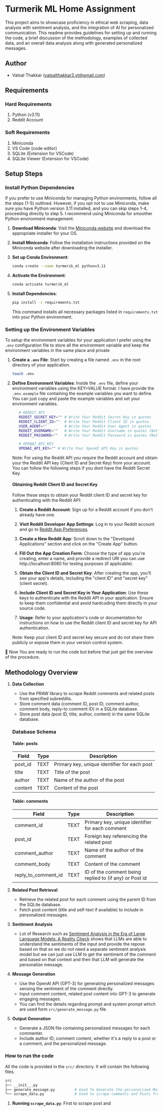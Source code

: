 # Turmerik ML Home Assignment

This project aims to showcase proficiency in ethical web scraping, data analysis with sentiment analysis, and the integration of AI for personalized communication. This readme provides guidelines for setting up and running the code, a brief discussion of the methodology, examples of collected data, and an overall data analysis along with generated personalized messages.

## Author

- Vatsal Thakkar (<vatsalthakkar3.vt@gmail.com>)

## Requirements

### Hard Requirements

1. Python (v3.11)
2. Reddit Account

### Soft Requirements

1. Miniconda
2. VS Code (code editor)
3. SQLite (Extension for VSCode)
4. SQLite Viewer (Extension for VSCode)

## Setup Steps

### Install Python Dependencies

If you prefer to use Miniconda for managing Python environments, follow all the steps (1-5) outlined. However, if you opt not to use Miniconda, make sure you have Python version 3.11 installed, and you can skip steps 1-4, proceeding directly to step 5. I recommend using Miniconda for smoother Python environment management.

1. **Download Miniconda**: Visit the [Miniconda website](https://docs.conda.io/en/latest/miniconda.html) and download the appropriate installer for your OS.

2. **Install Miniconda**: Follow the installation instructions provided on the Miniconda website after downloading the installer.

3. **Set up Conda Environment**:
    ```bash
    conda create --name turmerik_ml python=3.11
    ```

4. **Activate the Environment**:
    ```bash
    conda activate turmerik_ml
    ```

5. **Install Dependencies**:
    ```bash
    pip install -r requirements.txt
    ```
    This command installs all necessary packages listed in `requirements.txt` into your Python environment.

### Setting up the Environment Variables

To setup the environment variables for your application I prefer using the `.env` configuration file to store all the environment variable and keep the environment variables in the same place and private 

1. **Create a `.env` File**: Start by creating a file named `.env` in the root directory of your application.

    ```bash
    touch .env
    ```

2. **Define Environment Variables**: Inside the `.env` file, define your environment variables using the KEY=VALUE format. I have provide the `.env.example` file containing the example variables you want to define. You can just copy and paste the example variables and set your environment variables.

    ```bash
       # REDDIT API
       REDDIT_SECRET_KEY="" # Write Your Reddit Secret Key in quotes 
       REDDIT_CLIENT_ID=""  # Write Your Reddit Client ID in quotes
       USER_AGENT=""        # Write Your Reddit User Agent in quotes
       REDDIT_USERNAME=""   # Write Your Reddit Username in quotes (Not Required)
       REDDIT_PASSWORD=""   # Write Your Reddit Password in quotes (Not Required)

       # OPENAI_API_KEY
       OPENAI_API_KEY="" # Write Your OpenAI API Key in quotes
    ```
    Note: For using the Reddit API you require the Reddit account and obtain your the Reddit API key (Client ID and Secret Key) from your account. You can follow the following steps if you dont have the Reddit Secret Key.

    #### Obtaining Reddit Client ID and Secret Key

      Follow these steps to obtain your Reddit client ID and secret key for authenticating with the Reddit API:

      1. **Create a Reddit Account**: Sign up for a Reddit account if you don't already have one.

      2. **Visit Reddit Developer App Settings**: Log in to your Reddit account and go to [Reddit App Preferences](https://www.reddit.com/prefs/apps).

      3. **Create a New Reddit App**: Scroll down to the "Developed Applications" section and click on the "Create App" button.

      4. **Fill Out the App Creation Form**: Choose the type of app you're creating, enter a name, and provide a redirect URI you can use http://localhost:8080 for testing purposes (if applicable).

      5. **Obtain the Client ID and Secret Key**: After creating the app, you'll see your app's details, including the "client ID" and "secret key" (client secret).

      6. **Include Client ID and Secret Key in Your Application**: Use these keys to authenticate with the Reddit API in your application. Ensure to keep them confidential and avoid hardcoding them directly in your source code.

      7. **Usage**: Refer to your application's code or documentation for instructions on how to use the Reddit client ID and secret key for API authentication.

      Note: Keep your client ID and secret key secure and do not share them publicly or expose them in your version control system.

🎉 Now You are ready to run the code but before that just get the overview of the procedure.

## Methodology Overview

1. **Data Collection**
   - Use the PRAW library to scrape Reddit comments and related posts from specified subreddits.
   - Store comment data (comment ID, post ID, comment author, comment body, reply-to comment ID) in a SQLite database.
   - Store post data (post ID, title, author, content) in the same SQLite database.
   ### Database Schema
   
   #### Table: posts

   | Field       | Type  | Description                              |
   |-------------|-------|------------------------------------------|
   | post_id     | TEXT  | Primary key, unique identifier for each post |
   | title       | TEXT  | Title of the post                         |
   | author      | TEXT  | Name of the author of the post            |
   | content     | TEXT  | Content of the post                       |
   #### Table: comments

   | Field           | Type  | Description                                     |
   |-----------------|-------|-------------------------------------------------|
   | comment_id      | TEXT  | Primary key, unique identifier for each comment |
   | post_id         | TEXT  | Foreign key referencing the related post        |
   | comment_author  | TEXT  | Name of the author of the comment               |
   | comment_body    | TEXT  | Content of the comment                          |
   | reply_to_comment_id| TEXT  | ID of the comment being replied to (if any) or Post id    |


2. **Related Post Retrieval**
   - Retrieve the related post for each comment using the parent ID from the SQLite database.
   - Fetch post content (title and self-text if available) to include in personalized messages.

3. **Sentiment Analysis**
    - Lot of Research such as [Sentiment Analysis in the Era of Large Language Models: A Reality Check](https://arxiv.org/pdf/2305.15005) shows that LLMs are able to understand the sentiments of the input and provide the repose based on that so we do not need a separate sentiment analysis model but we can just use LLM to get the sentiment of the comment and based on that context and then that LLM will generate the personalize message.

4. **Message Generation**
   - Use the OpenAI API (GPT-3) for generating personalized messages sensing the sentiment of the comment directly.
   - Input comment content, related post content into GPT-3 to generate engaging messages.
   - You can find the details regarding prompt and system prompt which are used form `src/generate_message.py` file.

5. **Output Generation**
   - Generate a JSON file containing personalized messages for each commenter.
   - Include author ID, comment content, whether it's a reply to a post or a comment, and the personalized message.


### How to run the code 

All the code is provided in the `src/` directory. It will contain the following files.

```bash
src
├── __init__.py
├── generate_message.py         # Used To Generate the personalized Message Form the 
└── scrape_data.py              # Used to scrape comments and Posts from Reddit for particular topic
```

1. **Running `scrape_data.py`**: First to scrape post and 